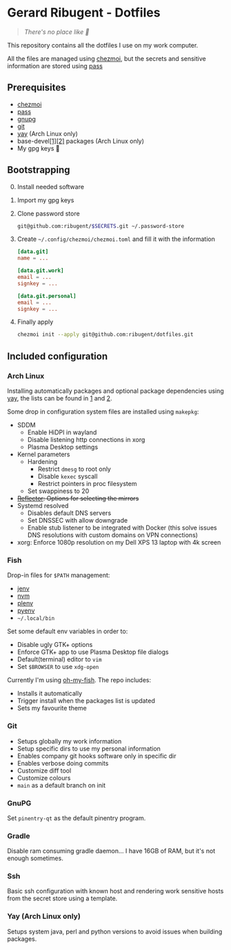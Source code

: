 # Gerard Ribugent - Dotfiles

>_There's no place like 🏡_

This repository contains all the dotfiles I use on my work computer.

All the files are managed using [chezmoi](https://www.chezmoi.io/), but the secrets and sensitive information are stored using [pass](https://www.passwordstore.org/)

## Prerequisites

- [chezmoi](https://www.chezmoi.io/)
- [pass](https://www.passwordstore.org/)
- [gnupg](https://gnupg.org/)
- [git](https://git-scm.com/)
- [yay](https://github.com/Jguer/yay) (Arch Linux only)
- base-devel[\[1\]](https://archlinux.org/groups/x86_64/base-devel/)[\[2\]](https://archlinux.org/groups/any/base-devel/) packages (Arch Linux only)
- My gpg keys 🙈

## Bootstrapping

0. Install needed software
1. Import my gpg keys
2. Clone password store

    ```sh
    git@github.com:ribugent/$SECRETS.git ~/.password-store
    ```

3. Create `~/.config/chezmoi/chezmoi.toml` and fill it with the information

    ```toml
    [data.git]
    name = ...

    [data.git.work]
    email = ...
    signkey = ...

    [data.git.personal]
    email = ...
    signkey = ...
    ```

4. Finally apply

    ```sh
    chezmoi init --apply git@github.com:ribugent/dotfiles.git
    ```

## Included configuration

### Arch Linux

Installing automatically packages and optional package dependencies using [yay](https://github.com/Jguer/yay), the lists can be found in [1](arch-config/packages.txt) and [2](arch-config/packages-optional.txt).

Some drop in configuration system files are installed using `makepkg`:

- SDDM
  - Enable HiDPI in wayland
  - Disable listening http connections in xorg
  - Plasma Desktop settings
- Kernel parameters
  - Hardening
    - Restrict `dmesg` to root only
    - Disable `kexec` syscall
    - Restrict pointers in proc filesystem
  - Set swappiness to 20
- ~~[Reflector](https://wiki.archlinux.org/title/reflector): Options for selecting the mirrors~~
- Systemd resolved
  - Disables default DNS servers
  - Set DNSSEC with allow downgrade
  - Enable stub listener to be integrated with Docker (this solve issues DNS resolutions with custom domains on VPN connections)
- xorg: Enforce 1080p resolution on my Dell XPS 13 laptop with 4k screen

### Fish

Drop-in files for `$PATH` management:

- [jenv](https://www.jenv.be/)
- [nvm](https://github.com/nvm-sh/nvm)
- [plenv](https://github.com/tokuhirom/plenv)
- [pyenv](https://github.com/pyenv/pyenv)
- `~/.local/bin`

Set some default env variables in order to:

- Disable ugly GTK+ options
- Enforce GTK+ app to use Plasma Desktop file dialogs
- Default(terminal) editor to `vim`
- Set `$BROWSER` to use `xdg-open`

Currently I'm using [oh-my-fish](https://github.com/oh-my-fish/oh-my-fish). The repo includes:

- Installs it automatically
- Trigger install when the packages list is updated
- Sets my favourite theme

### Git

- Setups globally my work information
- Setup specific dirs to use my personal information
- Enables company git hooks software only in specific dir
- Enables verbose doing commits
- Customize diff tool
- Customize colours
- `main` as a default branch on init

### GnuPG

Set `pinentry-qt` as the default pinentry program.

### Gradle

Disable ram consuming gradle daemon... I have 16GB of RAM, but it's not enough sometimes.

### Ssh

Basic ssh configuration with known host and rendering work sensitive hosts from the secret store using a template.

### Yay (Arch Linux only)

Setups system java, perl and python versions to avoid issues when building packages.
